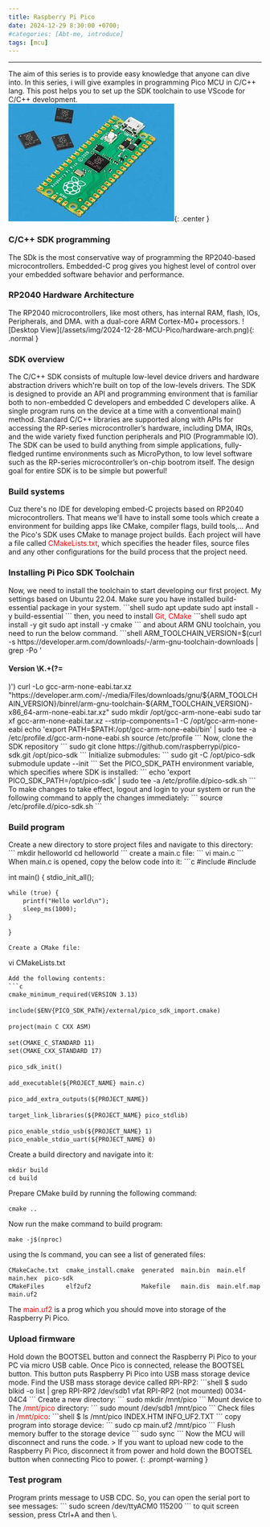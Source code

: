 ```yaml
---
title: Raspberry Pi Pico 
date: 2024-12-29 8:30:00 +0700;
#categories: [Abt-me, introduce]
tags: [mcu]    
---
```


---
The aim of this series is to provide easy knowledge that anyone can dive into. In this series, i will give examples in programming Pico MCU in C/C++ lang. This post helps you to set up the SDK toolchain to use VScode for C/C++ development.  
![Desktop View](/assets/img/2024-12-28-MCU-Pico/pico.jpg){: .center }
<h3><strong>C/C++ SDK programming</strong></h3>
The SDk is the most conservative way of programming the RP2040-based microcontrollers. Embedded-C prog gives you highest level of control over your embedded software behavior and performance. 
<h3><strong>RP2040 Hardware Architecture</strong></h3>
The RP2040 microcontrollers, like most others, has internal RAM, flash, IOs, Peripherals, and DMA. with a dual-core ARM Cortex-M0+ processors. 
![Desktop View](/assets/img/2024-12-28-MCU-Pico/hardware-arch.png){: .normal }
<h3><strong>SDK overview</strong></h3>
The C/C++ SDK consists of multuple low-level device drivers and hardware abstraction drivers which're built on top of the low-levels drivers.  
The SDK is designed to provide an API and programming environment that is familiar both to non-embedded C developers and embedded C developers alike. A single program runs on the device at a time with a conventional main() method. Standard C/C++ libraries are supported along with APIs for accessing the RP-series microcontroller’s hardware, including DMA, IRQs, and the wide variety fixed function peripherals and PIO (Programmable IO).  
The SDK can be used to build anything from simple applications, fully-fledged runtime environments such as MicroPython, to low level software such as the RP-series microcontroller’s on-chip bootrom itself.  
The design goal for entire SDK is to be simple but powerful!
<h3><strong>Build systems</strong></h3>
Cuz there's no IDE for developing embed-C projects based on RP2040 microcontrollers. That means we'll have to install some tools which create a environment for building apps like CMake, compiler flags, build tools,...  
And the Pico's SDK uses CMake to manage project builds. Each project will have a file called <span style="color:red">CMakeLists.txt</span>, which specifies the header files, source files and any other configurations for the build process that the project need.
<h3><strong>Installing Pi Pico SDK Toolchain</strong></h3>
Now, we need to install the toolchain to start developing our first project. My settings based on Ubuntu 22.04.  
Make sure you have installed build-essential package in your system.
```shell
sudo apt update
sudo apt install -y build-essential 
```
then, you need to install <span style="color:red">Git, CMake</span>
```shell
sudo apt install -y git
sudo apt install -y cmake
```
and about ARM GNU toolchain, you need to run the below command.
```shell
ARM_TOOLCHAIN_VERSION=$(curl -s https://developer.arm.com/downloads/-/arm-gnu-toolchain-downloads | grep -Po '<h4>Version \K.+(?=</h4>)')
curl -Lo gcc-arm-none-eabi.tar.xz "https://developer.arm.com/-/media/Files/downloads/gnu/${ARM_TOOLCHAIN_VERSION}/binrel/arm-gnu-toolchain-${ARM_TOOLCHAIN_VERSION}-x86_64-arm-none-eabi.tar.xz"
sudo mkdir /opt/gcc-arm-none-eabi
sudo tar xf gcc-arm-none-eabi.tar.xz --strip-components=1 -C /opt/gcc-arm-none-eabi
echo 'export PATH=$PATH:/opt/gcc-arm-none-eabi/bin' | sudo tee -a /etc/profile.d/gcc-arm-none-eabi.sh
source /etc/profile
```
Now, clone the SDK repository
```
sudo git clone https://github.com/raspberrypi/pico-sdk.git /opt/pico-sdk
```
Initialize submodules:
```
sudo git -C /opt/pico-sdk submodule update --init
```
Set the PICO_SDK_PATH environment variable, which specifies where SDK is installed:
```
echo 'export PICO_SDK_PATH=/opt/pico-sdk' | sudo tee -a /etc/profile.d/pico-sdk.sh
```
To make changes to take effect, logout and login to your system or run the following command to apply the changes immediately:
```
source /etc/profile.d/pico-sdk.sh
```
<h3><strong>Build program</strong></h3>
Create a new directory to store project files and navigate to this directory:
```
mkdir helloworld 
cd helloworld
``` 
create a main.c file:
```
vi main.c
```
When main.c is opened, copy the below code into it:
```c
#include <stdio.h>
#include <pico/stdlib.h>

int main()
{
    stdio_init_all();

    while (true) {
        printf("Hello world\n");
        sleep_ms(1000);
    }
}
```
Create a CMake file:
```
vi CMakeLists.txt
```
Add the following contents:
```c
cmake_minimum_required(VERSION 3.13)

include($ENV{PICO_SDK_PATH}/external/pico_sdk_import.cmake)

project(main C CXX ASM)

set(CMAKE_C_STANDARD 11)
set(CMAKE_CXX_STANDARD 17)

pico_sdk_init()

add_executable(${PROJECT_NAME} main.c)

pico_add_extra_outputs(${PROJECT_NAME})

target_link_libraries(${PROJECT_NAME} pico_stdlib)

pico_enable_stdio_usb(${PROJECT_NAME} 1)
pico_enable_stdio_uart(${PROJECT_NAME} 0)
```
Create a build directory and navigate into it:
```
mkdir build 
cd build
```
Prepare CMake build by running the following command:
```
cmake ..
```
Now run the make command to build program:
```
make -j$(nproc)
```
using the ls command, you can see a list of generated files:
```shell
CMakeCache.txt  cmake_install.cmake  generated  main.bin  main.elf      main.hex  pico-sdk
CMakeFiles      elf2uf2              Makefile   main.dis  main.elf.map  main.uf2
```
The <span style="color:red">main.uf2</span> is a prog which you should move into storage of the Raspberry Pi Pico.
<h3><strong>Upload firmware</strong></h3>
Hold down the BOOTSEL button and connect the Raspberry Pi Pico to your PC via micro USB cable. Once Pico is connected, release the BOOTSEL button. This button puts Raspberry Pi Pico into USB mass storage device mode.  
Find the USB mass storage device called RPI-RP2:
```shell
$ sudo blkid -o list | grep RPI-RP2
/dev/sdb1  vfat    RPI-RP2  (not mounted)  0034-04C4
```
Create a new directory:
```
sudo mkdir /mnt/pico
```
Mount device to The <span style="color:red">/mnt/pico</span> directory:
```
sudo mount /dev/sdb1 /mnt/pico
```
Check files in <span style="color:red">/mnt/pico</span>:
```shell
$ ls /mnt/pico
INDEX.HTM  INFO_UF2.TXT
```
copy program into storage device:
```
sudo cp main.uf2 /mnt/pico
```
Flush memory buffer to the storage device
```
sudo sync
```
Now the MCU will disconnect and runs the code.
> If you want to upload new code to the Raspberry Pi Pico, disconnect it from power and hold down the BOOTSEL button when connecting Pico to power.
{: .prompt-warning }
<h3><strong>Test program</strong></h3>
Program prints message to USB CDC. So, you can open the serial port to see messages:
```
sudo screen /dev/ttyACM0 115200
```
to quit screen session, press Ctrl+A and then \.
